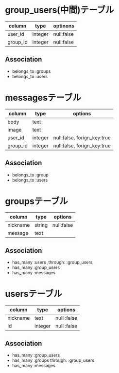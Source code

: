 # group_users(中間)テーブル

|column|type|optinons|
|------|---|--------|
|user_id|integer|null:false|
|group_id|integer|null:false|

## Association
- belongs_to :groups
- belongs_to :users





# messagesテーブル

|column|type|options|
|------|----|-------|
|body|text|
|image|text|
|user_id|integer|null:false, forign_key:true|
|group_id|integer|null:false, forign_key:true|

## Association
- belongs_to :group
- belongs_to :users





# groupsテーブル

|column|type|options|
|------|----|-------|
|nickname|string|null:false|
|message|text|

## Association
- has_many :users ,through: :group_users
- has_many :group_users
- has_many :messages




# usersテーブル

|column|type|options|
|------|----|-------|
|nickname|text|null :false|
|id|integer|null :false|

## Association
- has_many :group_users
- has_many :groups through: :group_users
- has_many :messages
